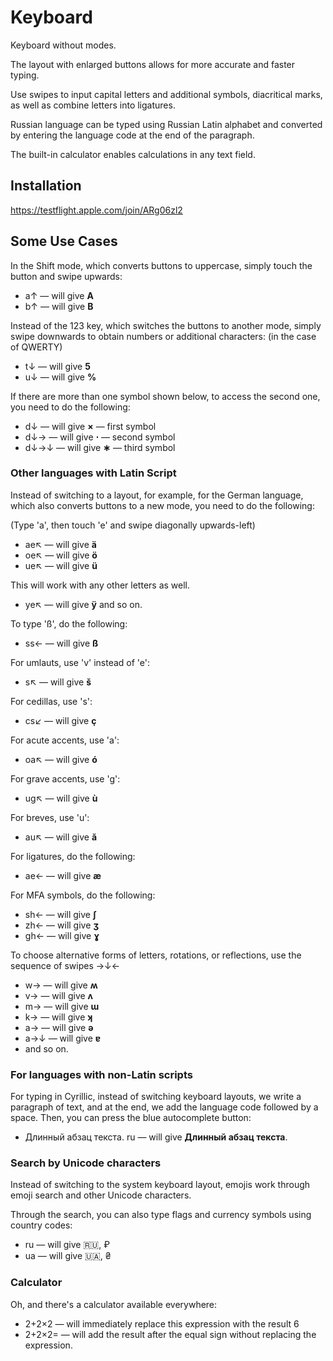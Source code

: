 # Keyboard

Keyboard without modes.

The layout with enlarged buttons allows for more accurate and faster typing.

Use swipes to input capital letters and additional symbols, diacritical marks, as well as combine letters into ligatures.

Russian language can be typed using Russian Latin alphabet and converted by entering the language code at the end of the paragraph.

The built-in calculator enables calculations in any text field.

## Installation
https://testflight.apple.com/join/ARg06zl2

## Some Use Cases

In the Shift mode, which converts buttons to uppercase, simply touch the button and swipe upwards:
* a↑ — will give **A**
* b↑ — will give **B**

Instead of the 123 key, which switches the buttons to another mode, simply swipe downwards to obtain numbers or additional characters:
(in the case of QWERTY)
* t↓ — will give **5**
* u↓ — will give **%**

If there are more than one symbol shown below, to access the second one, you need to do the following:
* d↓ — will give **×** — first symbol
* d↓→ — will give **⋅** — second symbol
* d↓→↓ — will give **∗** — third symbol

### Other languages with Latin Script

Instead of switching to a layout, for example, for the German language, which also converts buttons to a new mode, you need to do the following:

(Type 'a', then touch 'e' and swipe diagonally upwards-left)
* ae↖︎ — will give **ä**
* oe↖︎ — will give **ö**
* ue↖︎ — will give **ü**

This will work with any other letters as well.
* ye↖︎ — will give **ÿ**
and so on.

To type 'ß', do the following:
* ss← — will give **ß**

For umlauts, use 'v' instead of 'e':
* s↖︎ — will give **š**

For cedillas, use 's':
* cs↙︎ — will give **ç**

For acute accents, use 'a':
* oa↖︎ — will give **ó**

For grave accents, use 'g':
* ug↖︎ — will give **ù**

For breves, use 'u':
* au↖︎ — will give **ă**

For ligatures, do the following:
* ae← — will give **æ**

For MFA symbols, do the following:
* sh← — will give **ʃ**
* zh← — will give **ʒ**
* gh← — will give **ɣ**

To choose alternative forms of letters, rotations, or reflections, use the sequence of swipes →↓←
* w→ — will give **ʍ**
* v→ — will give **ʌ**
* m→ — will give **ɯ**
* k→ — will give **ʞ**
* a→ — will give **ə**
* a→↓ — will give **ɐ**
* and so on. 

### For languages with non-Latin scripts
For typing in Cyrillic, instead of switching keyboard layouts, we write a paragraph of text, and at the end, we add the language code followed by a space. Then, you can press the blue autocomplete button:

* Длинный абзац текста. ru — will give **Длинный абзац текста**.

### Search by Unicode characters
Instead of switching to the system keyboard layout, emojis work through emoji search and other Unicode characters.

Through the search, you can also type flags and currency symbols using country codes:

* ru — will give 🇷🇺, ₽
* ua — will give 🇺🇦, ₴

### Calculator
Oh, and there's a calculator available everywhere:

* 2+2×2 — will immediately replace this expression with the result 6
* 2+2×2= — will add the result after the equal sign without replacing the expression.
